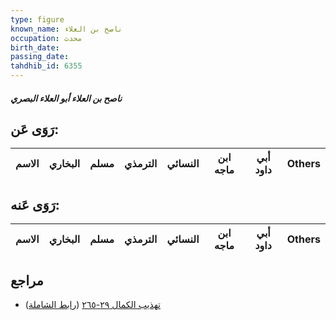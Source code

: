 ```yaml
---
type: figure
known_name: ناصح بن العلاء
occupation: محدث
birth_date:
passing_date:
tahdhib_id: 6355
---
```

##### ناصح بن العلاء أبو العلاء البصري

## رَوَى عَن:
| الاسم | البخاري | مسلم | الترمذي | النسائي | ابن ماجه | أبي داود | Others |
| ----- | ------- | ---- | ------- | ------- | -------- | -------- | ------ |
## رَوَى عَنه:
| الاسم | البخاري | مسلم | الترمذي | النسائي | ابن ماجه | أبي داود | Others |
| ----- | ------- | ---- | ------- | ------- | -------- | -------- | ------ |
## مراجع
- [تهذيب الكمال ٢٩-٢٦٥](obsidian://open?vault=Tahdhib-al-Kamal&file=Figures/٦٣٥٥-ناصح%20بن%20العلاء%20أبو%20العلاء%20البصري) ([رابط الشاملة](https://shamela.ws/book/3722/15836))